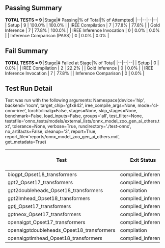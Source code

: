 ## Passing Summary

**TOTAL TESTS = 9**
|Stage|# Passing|% of Total|% of Attempted|
|--|--|--|--|
| Setup | 9 | 100.0% | 100.0% |
| IREE Compilation | 7 | 77.8% | 77.8% |
| Gold Inference | 7 | 77.8% | 100.0% |
| IREE Inference Invocation | 0 | 0.0% | 0.0% |
| Inference Comparison (PASS) | 0 | 0.0% | 0.0% |
## Fail Summary

**TOTAL TESTS = 9**
|Stage|# Failed at Stage|% of Total|
|--|--|--|
| Setup | 0 | 0.0% |
| IREE Compilation | 2 | 22.2% |
| Gold Inference | 0 | 0.0% |
| IREE Inference Invocation | 7 | 77.8% |
| Inference Comparison | 0 | 0.0% |
## Test Run Detail
Test was run with the following arguments:
Namespace(device='hip', backend='rocm', target_chip='gfx942', iree_compile_args=None, mode='cl-onnx-iree', torchtolinalg=False, stages=None, skip_stages=None, benchmark=False, load_inputs=False, groups='all', test_filter=None, testsfile='onnx_tests/models/external_lists/onnx_model_zoo_gen_ai_others.txt', tolerance=None, verbose=True, rundirectory='./test-onnx', no_artifacts=False, cleanup='3', report=True, report_file='reports/onnx_model_zoo_gen_ai_others.md', get_metadata=True)

| Test | Exit Status | Mean Benchmark Time (ms) | Notes |
|--|--|--|--|
| biogpt_Opset18_transformers | compiled_inference | None | |
| gpt2_Opset17_transformers | compiled_inference | None | |
| gpt2doubleheads_Opset18_transformers | compilation | None | |
| gpt2lmhead_Opset18_transformers | compiled_inference | None | |
| gptj_Opset17_transformers | compiled_inference | None | |
| gptneox_Opset17_transformers | compiled_inference | None | |
| openaigpt_Opset17_transformers | compiled_inference | None | |
| openaigptdoubleheads_Opset18_transformers | compilation | None | |
| openaigptlmhead_Opset18_transformers | compiled_inference | None | |
